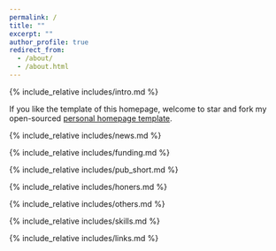 ```yaml
---
permalink: /
title: ""
excerpt: ""
author_profile: true
redirect_from: 
  - /about/
  - /about.html
---
```

<span class='anchor' id='about-me'></span>
{% include_relative includes/intro.md %}

If you like the template of this homepage, welcome to star and fork my open-sourced [personal homepage template](https://github.com/yuchaozhi/yuchaozhi.github.io).

{% include_relative includes/news.md %}

{% include_relative includes/funding.md %}

{% include_relative includes/pub_short.md %}

{% include_relative includes/honers.md %}

{% include_relative includes/others.md %}

{% include_relative includes/skills.md %}

{% include_relative includes/links.md %}